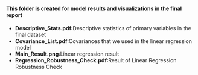 #### This folder is created for model results and visualizations in the final report
- **Descriptive_Stats.pdf**:Descriptive statistics of primary variables in the final dataset
- **Covariance_List.pdf**:Covariances that we used in the linear regression model
- **Main_Result.png**:Linear regression result
- **Regression_Robustness_Check.pdf**:Result of Linear Regression Robustness Check
